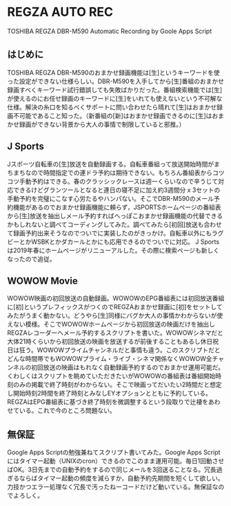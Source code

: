 REGZA AUTO REC
==============
TOSHIBA REGZA DBR-M590 Automatic Recording by Goole Apps Script

はじめに
-------

TOSHIBA REGZA DBR-M590のおまかせ録画機能は[生]というキーワードを使った設定ができない仕様らしい。DBR-M590を入手してから[生]番組のおまかせ録画すべくキーワード試行錯誤しても失敗ばかりだった。番組検索機能では[生]が使えるのにお任せ録画のキーワードに[生]をいれても使えないという不可解な仕様。解決の糸口を知るべくサポートに問い合わせたら晴れて[生]はおまかせ録画不可能であること知った。（新番組の[新]はおまかせ録画できるのに[生]はおまかせ録画ができない背景から大人の事情で制限していると邪推。）

J Sports
--------

Jスポーツ自転車の[生]放送を自動録画する。自転車番組って放送開始時間がまちまちなので時間指定での連ドラ予約は期待できない。もちろん番組表からコツコツ手動予約はできる。春のクラッシックレースは週一くらいなので辛うじて対応できるけどグランツールとなると連日の寝不足に加え約3週間分 x 3セットの手動予約を完璧にこなす心労たるやハンパない。そこでDBR-M590のメール予約機能があるのでおまかせ録画機能に頼らず，JSPORTSホームページの番組表から[生]放送を抽出しメール予約すればへっぽこおまかせ録画機能の代替できるかもしれないと調べてコーディングしてみた。調べてみたら[初回]放送も合わせて録画予約出来そうなのでついでに実装したのがきっかけ。自転車以外にもラグビーとかWSBKとかダカールとかにも応用できるのでついでに対応。
J Sportsは2019年春にホームページがリニューアルした。その際に検索ページも新しくなったので追従。


WOWOW Movie
-----------

WOWOW映画の初回放送の自動録画。WOWOWのEPG番組表には初回放送番組に[初]というプレフィックスがつくのでREGZAおまかせ録画に[初]をセットしてみたがうまく動かない。どうやら[生]同様にバグか大人の事情かわからないが使えない模様。そこでWOWOWホームページから初回放送の映画だけを抽出しREGZAレコーダーへメール予約するスクリプトを書いた。WOWOWシネマだと大体21時くらいから初回放送の映画を放送するが前後することもあるし休日祝日は狂う。WOWOWプライムチャンネルだと事情も違う。このスクリプトだとどんな時間帯でもWOWOWプライム・ライブ・シネマ関係なくWOWOW全チャンネルの初回放送の映画はもれなく自動録画予約するのでおまかせ運用可能だ。くわしくはスクリプトを眺めていただきたいがWOWOWの番組表は番組開始時刻のみの掲載で終了時刻がわからない。そこで映画ってだいたい2時間だと想定し開始時刻2時間を終了時刻とみなしEYオプションとともに予約している。REGZAはEPG番組表に基づき終了時刻を微調整するという段取りで辻褄をあわせている。これで今のところ問題ない。

無保証
-----

Google Apps Scriptの勉強兼ねてスクリプト書いてみた。Google Apps Scriptにはタイマー起動（UNIXのcron）できるのでこのまま運用可能。毎日1回動させばOK。3日先までの自動予約をするので同じメールを3回送ることなる。冗長過ぎるならばタイマー起動の頻度を減らすか，自動予約先期間を短くして欲しい。力技かつエラー処理なく冗長で汚ったねーコードだけど動いている。無保証なのでよろしく。
